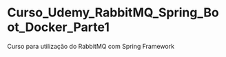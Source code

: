 # Curso_Udemy_RabbitMQ_Spring_Boot_Docker_Parte1
Curso para utilização do RabbitMQ com Spring Framework
